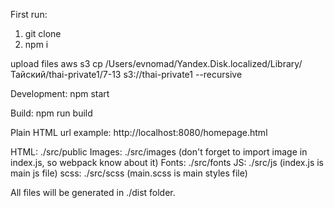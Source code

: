 First run:
1. git clone
2. npm i

upload files
aws s3 cp /Users/evnomad/Yandex.Disk.localized/Library/Тайский/thai-private1/7-13 s3://thai-private1 --recursive

Development:
npm start

Build:
npm run build

Plain HTML url example:
http://localhost:8080/homepage.html

HTML: ./src/public
Images: ./src/images (don't forget to import image in index.js, so webpack know about it)
Fonts: ./src/fonts
JS: ./src/js (index.js is main js file)
scss: ./src/scss (main.scss is main styles file)

All files will be generated in ./dist folder. 